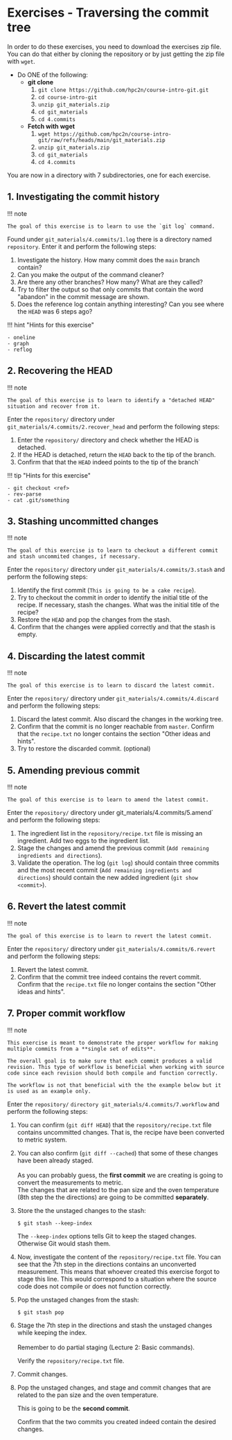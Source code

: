 # Exercises - Traversing the commit tree 

In order to do these exercises, you need to download the exercises zip file. You can do that either by cloning the repository or by just getting the zip file with `wget`.

- Do ONE of the following: 
    - **git clone** 
        1. ``git clone https://github.com/hpc2n/course-intro-git.git``
        2. ``cd course-intro-git``
        3. ``unzip git_materials.zip``
        4. ``cd git_materials``
        5. ``cd 4.commits`` 
    - **Fetch with wget**
        1. ``wget https://github.com/hpc2n/course-intro-git/raw/refs/heads/main/git_materials.zip``
        2. ``unzip git_materials.zip``
        3. ``cd git_materials``
        4. ``cd 4.commits``

You are now in a directory with 7 subdirectories, one for each exercise. 

## 1. Investigating the commit history

!!! note 

    The goal of this exercise is to learn to use the `git log` command. 

Found under `git_materials/4.commits/1.log` there is a directory named `repository`. Enter it and perform the following steps: 

1. Investigate the history. How many commit does the `main` branch contain?
2. Can you make the output of the command cleaner?
3. Are there any other branches? How many? What are they called?
4. Try to filter the output so that only commits that contain the word "abandon" in the commit message are shown.
5. Does the reference log contain anything interesting? Can you see where the `HEAD` was 6 steps ago?

!!! hint "Hints for this exercise"

    - oneline
    - graph
    - reflog

## 2. Recovering the HEAD 

!!! note 

    The goal of this exercise is to learn to identify a "detached HEAD" situation and recover from it. 

Enter the `repository/` directory under `git_materials/4.commits/2.recover_head` and perform the following steps:

1. Enter the `repository/` directory and check whether the HEAD is detached. 
2. If the HEAD is detached, return the `HEAD` back to the tip of the branch. 
3. Confirm that that the `HEAD` indeed points to the tip of the branch`

!!! tip "Hints for this exercise"

    - git checkout <ref>
    - rev-parse
    - cat .git/something

## 3. Stashing uncommitted changes

!!! note 

    The goal of this exercise is to learn to checkout a different commit and stash uncommited changes, if necessary. 

Enter the `repository/` directory under `git_materials/4.commits/3.stash` and perform the following steps: 

1. Identify the first commit (`This is going to be a cake recipe`).
2. Try to checkout the commit in order to identify the initial title of the recipe. If necessary, stash the changes. What was the initial title of the recipe?
3. Restore the `HEAD` and pop the changes from the stash.
4. Confirm that the changes were applied correctly and that the stash is empty.

## 4. Discarding the latest commit 

!!! note 

    The goal of this exercise is to learn to discard the latest commit. 

Enter the `repository/` directory under `git_materials/4.commits/4.discard` and perform the following steps: 

1. Discard the latest commit. Also discard the changes in the working tree.
2. Confirm that the commit is no longer reachable from `master`. Confirm that the `recipe.txt` no longer contains the section "Other ideas and hints".
3. Try to restore the discarded commit. (optional)

## 5. Amending previous commit 

!!! note 

    The goal of this exercise is to learn to amend the latest commit. 

Enter the `repository/` directory under git_materials/4.commits/5.amend` and perform the following steps:

1. The ingredient list in the `repository/recipe.txt` file is missing an ingredient. Add two eggs to the ingredient list.
2. Stage the changes and amend the previous commit (`Add remaining ingredients and directions`).
3. Validate the operation. The log (`git log`) should contain three commits and the most recent commit (`Add remaining ingredients and directions`) should contain the new added ingredient (`git show <commit>`).

## 6. Revert the latest commit

!!! note 

    The goal of this exercise is to learn to revert the latest commit. 

Enter the `repository/` directory under `git_materials/4.commits/6.revert` and perform the following steps:

1. Revert the latest commit.
2. Confirm that the commit tree indeed contains the revert commit. Confirm that the `recipe.txt` file no longer contains the section "Other ideas and hints".

## 7. Proper commit workflow 

!!! note 

    This exercise is meant to demonstrate the proper workflow for making multiple commits from a **single set of edits**. 

    The overall goal is to make sure that each commit produces a valid revision. This type of workflow is beneficial when working with source code since each revision should both compile and function correctly. 

    The workflow is not that beneficial with the the example below but it is used as an example only.

Enter the `repository/` `directory git_materials/4.commits/7.workflow` and perform the following steps: 

1. You can confirm (`git diff HEAD`) that the `repository/recipe.txt` file contains uncommitted changes. That is, the recipe have been converted to metric system.
2. You can also confirm (`git diff --cached`) that some of these changes have been already staged.<br>    
   As you can probably guess, the **first commit** we are creating is going to convert the measurements to metric.
   <br> 
   The changes that are related to the pan size and the oven temperature (8th step the the directions) are going to be committed **separately**.<br>
3. Store the the unstaged changes to the stash:
 
   ```
   $ git stash --keep-index
   ```
    
   The `--keep-index` options tells Git to keep the staged changes. Otherwise Git would stash them.<br>
4. Now, investigate the content of the `repository/recipe.txt` file. You can see that the 7th step in the directions contains an unconverted measurement.
   This means that whoever created this exercise forgot to stage this line.
   This would correspond to a situation where the source code does not compile or does not function correctly. <br>
5. Pop the unstaged changes from the stash:
 
   ```
   $ git stash pop
   ```
6. Stage the 7th step in the directions and stash the unstaged changes while keeping the index. <br>
   <br>
   Remember to do partial staging (Lecture 2: Basic commands).<br> 

   Verify the `repository/recipe.txt` file. <br>
7. Commit changes. <br>
8. Pop the unstaged changes, and stage and commit changes that are related to the pan size and the oven temperature. 
    
   This is going to be the **second commit**.

   Confirm that the two commits you created indeed contain the desired changes.

